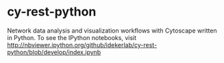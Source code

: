 cy-rest-python
==============

Network data analysis and visualization workflows with Cytoscape written in Python.
To see the IPython notebooks, visit http://nbviewer.ipython.org/github/idekerlab/cy-rest-python/blob/develop/index.ipynb
